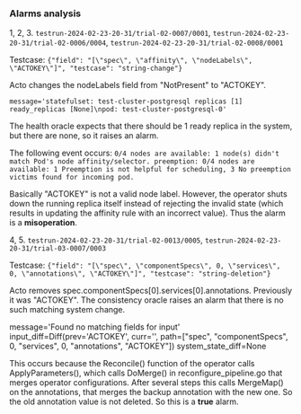 ### Alarms analysis


1, 2, 3. `testrun-2024-02-23-20-31/trial-02-0007/0001`, `testrun-2024-02-23-20-31/trial-02-0006/0004`, `testrun-2024-02-23-20-31/trial-02-0008/0001`

Testcase: `{"field": "[\"spec\", \"affinity\", \"nodeLabels\", \"ACTOKEY\"]", "testcase": "string-change"}`

Acto changes the nodeLabels field from "NotPresent" to "ACTOKEY". 

`message='statefulset: test-cluster-postgresql replicas [1] ready_replicas [None]\npod: test-cluster-postgresql-0'`

The health oracle expects that there should be 1 ready replica in the system, but there are none, so it raises an alarm.

The following event occurs: `0/4 nodes are available: 1 node(s) didn't match Pod's node affinity/selector. preemption: 0/4 nodes are available: 1 Preemption is not helpful for scheduling, 3 No preemption victims found for incoming pod.`

Basically "ACTOKEY" is not a valid node label. However, the operator shuts down the running replica itself instead of rejecting the invalid state (which results in updating the affinity rule with an incorrect value). Thus the alarm is a **misoperation**.


4, 5. `testrun-2024-02-23-20-31/trial-02-0013/0005`, `testrun-2024-02-23-20-31/trial-03-0007/0003`

Testcase: `{"field": "[\"spec\", \"componentSpecs\", 0, \"services\", 0, \"annotations\", \"ACTOKEY\"]", "testcase": "string-deletion"}`

Acto removes spec.componentSpecs[0].services[0].annotations. Previously it was "ACTOKEY".
The consistency oracle raises an alarm that there is no such matching system change.

message='Found no matching fields for input' input_diff=Diff(prev='ACTOKEY', curr='', path=["spec", "componentSpecs", 0, "services", 0, "annotations", "ACTOKEY"]) system_state_diff=None

This occurs because the Reconcile() function of the operator calls ApplyParameters(), which calls DoMerge() in reconfigure_pipeline.go that merges operator configurations. 
After several steps this calls MergeMap() on the annotations, that merges the backup annotation with the new one. So the old annotation value is not deleted. So this is a **true** alarm.